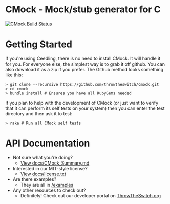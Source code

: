 CMock - Mock/stub generator for C
=================================

[![CMock Build Status](https://api.travis-ci.org/ThrowTheSwitch/CMock.png?branch=master)](https://travis-ci.org/ThrowTheSwitch/CMock)

Getting Started
================

If you're using Ceedling, there is no need to install CMock. It will handle it for you.
For everyone else, the simplest way is to grab it off github. You can also download it
as a zip if you prefer. The Github method looks something like this:

    > git clone --recursive https://github.com/throwtheswitch/cmock.git
    > cd cmock
    > bundle install # Ensures you have all RubyGems needed

If you plan to help with the development of CMock (or just want to verify that it can
perform its self tests on your system) then you can enter the test directory and then
ask it to test:

    > rake # Run all CMock self tests

API Documentation
=================

* Not sure what you're doing?
	* [View docs/CMock_Summary.md](docs/CMock_Summary.md)
* Interested in our MIT-style license?
	* [View docs/license.txt](docs/license.txt)
* Are there examples?
	* They are all in [/examples](examples/)
* Any other resources to check out?
	* Definitely! Check out our developer portal on [ThrowTheSwitch.org](http://throwtheswitch.org)
